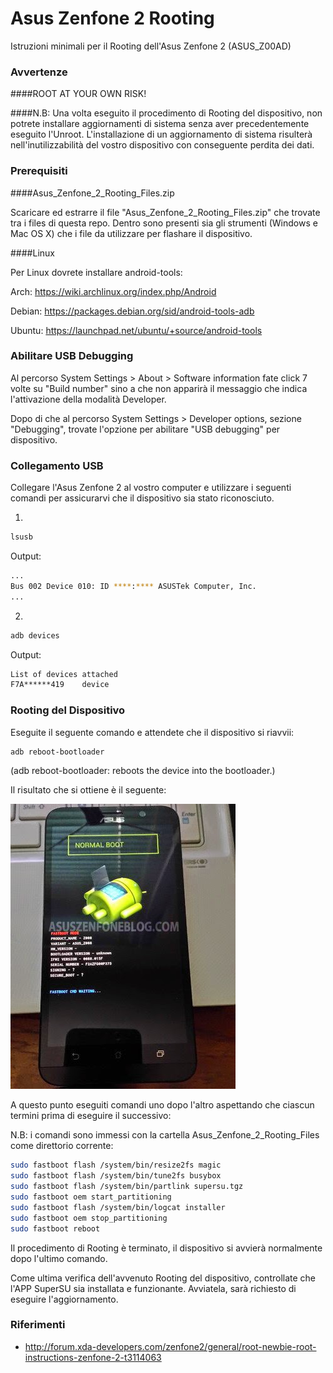 # Asus Zenfone 2 Rooting
Istruzioni minimali per il Rooting dell'Asus Zenfone 2 (ASUS_Z00AD)

### Avvertenze
####ROOT AT YOUR OWN RISK!

####N.B: Una volta eseguito il procedimento di Rooting del dispositivo, non potrete installare aggiornamenti di sistema senza aver precedentemente eseguito l'Unroot. L'installazione di un aggiornamento di sistema risulterà nell'inutilizzabilità del vostro dispositivo con conseguente perdita dei dati.


### Prerequisiti
####Asus_Zenfone_2_Rooting_Files.zip

Scaricare ed estrarre il file "Asus_Zenfone_2_Rooting_Files.zip" che trovate tra i files di questa repo.
Dentro sono presenti sia gli strumenti (Windows e Mac OS X) che i file da utilizzare per flashare il dispositivo.

####Linux

Per Linux dovrete installare android-tools:

Arch:	https://wiki.archlinux.org/index.php/Android

Debian:	https://packages.debian.org/sid/android-tools-adb

Ubuntu:	https://launchpad.net/ubuntu/+source/android-tools

### Abilitare USB Debugging

Al percorso System Settings > About > Software information fate click 7 volte su "Build number" sino a che non apparirà il messaggio che indica l'attivazione della modalità Developer.

Dopo di che al percorso System Settings > Developer options, sezione "Debugging", trovate l'opzione per abilitare "USB debugging" per dispositivo.

### Collegamento USB

Collegare l'Asus Zenfone 2 al vostro computer e utilizzare i seguenti comandi per assicurarvi che il dispositivo sia stato riconosciuto.

1)
```bash
lsusb
```
Output:
```bash
...
Bus 002 Device 010: ID ****:**** ASUSTek Computer, Inc.
...
```
2)
```bash
adb devices
```
Output:
```bash
List of devices attached
F7A******419    device
```

### Rooting del Dispositivo

Eseguite il seguente comando e attendete che il dispositivo si riavvii:
```bash
adb reboot-bootloader
```
(adb reboot-bootloader: reboots the device into the bootloader.)

Il risultato che si ottiene è il seguente:

![Alt text](normal-boot.jpg "Asus Zenfone 2 Bootloader")

A questo punto eseguiti comandi uno dopo l'altro aspettando che ciascun termini prima di eseguire il successivo:

N.B: i comandi sono immessi con la cartella Asus_Zenfone_2_Rooting_Files come direttorio corrente:

```bash
sudo fastboot flash /system/bin/resize2fs magic
sudo fastboot flash /system/bin/tune2fs busybox
sudo fastboot flash /system/bin/partlink supersu.tgz
sudo fastboot oem start_partitioning
sudo fastboot flash /system/bin/logcat installer
sudo fastboot oem stop_partitioning
sudo fastboot reboot
```

Il procedimento di Rooting è terminato, il dispositivo si avvierà normalmente dopo l'ultimo comando.

Come ultima verifica dell'avvenuto Rooting del dispositivo, controllate che l'APP SuperSU sia installata e funzionante. Avviatela, sarà richiesto di eseguire l'aggiornamento.

### Riferimenti

- http://forum.xda-developers.com/zenfone2/general/root-newbie-root-instructions-zenfone-2-t3114063
